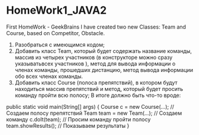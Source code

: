 # HomeWork1_JAVA2
First HomeWork - GeekBrains
I have created two new Classes: Team and Course, based on Competitor, Obstacle. 

1. Разобраться с имеющимся кодом;
2. Добавить класс Team, который будет содержать название команды, массив из четырех участников
 (в конструкторе можно сразу указыватьвсех участников ),
 метод для вывода информации о членах команды, прошедших дистанцию, метод вывода информации обо всех членах команды.
3. Добавить класс Course (полоса препятствий), в котором будут находиться массив препятствий и метод,
который будет просить команду пройти всю полосу;
В итоге должно быть что-то вроде:

public static void main(String[] args) {
Course c = new Course(...); // Создаем полосу препятствий
Team team = new Team(...); // Создаем команду
c.doIt(team); // Просим команду пройти полосу
team.showResults(); // Показываем результаты
}
